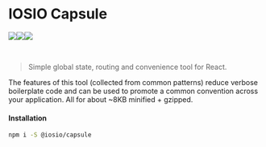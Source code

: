# IOSIO Capsule
<img src="https://img.shields.io/circleci/project/github/iosio/capsule.svg?style=flat-square" /><img src="https://img.shields.io/npm/v/@iosio/capsule.svg?style=flat-square" /><img src="https://img.shields.io/bundlephobia/minzip/@iosio/capsule.svg?style=flat-square" />

<br/>

> Simple global state, routing and convenience tool for React.
 

The features of this tool (collected from common patterns) reduce
verbose boilerplate code and can be used to promote a common
convention across your application. All for about ~8KB minified + gzipped.


#### Installation 

```sh
npm i -S @iosio/capsule
```


